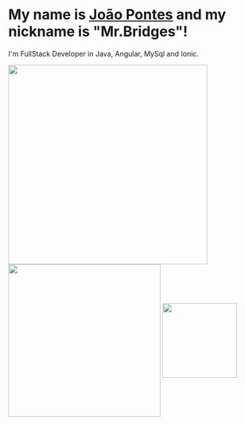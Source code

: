 <html>
      <head>
            <link rel="stylesheet" type="text/css" src="style.css"/>
      </head>
<body>
      <div class="card-body">
            <h1 class="titulo">My name is <a href="https://www.linkedin.com/in/jo%C3%A3o-pontes-284a3020a/" targe="_blank">João Pontes</a> and my nickname is "Mr.Bridges"!</h1>
            <p class="sub">I'm FullStack Developer in Java, Angular, MySql and Ionic.</p>
              


<div>
<img align="center" width="400rem" src="https://github-readme-stats.vercel.app/api?username=joaogomes456&show_icons=true&theme=dracula&include_all_commits=true&count_private=true"/>
      
<img align="center" width="306rem" src="https://github-readme-stats.vercel.app/api/top-langs/?username=joaogomes456&layout=compact&langs_count=7&theme=dracula"/>
      
<img align="center" width="150rem" src="my-octocat.png">
</div>   
      
    
</div>

   </body>

</html>
